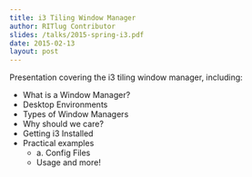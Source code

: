 ```yaml
---
title: i3 Tiling Window Manager
author: RITlug Contributor
slides: /talks/2015-spring-i3.pdf
date: 2015-02-13
layout: post
---
```


Presentation covering the i3 tiling window manager, including:

* What is a Window Manager?
* Desktop Environments
* Types of Window Managers
* Why should we care?
* Getting i3 Installed
* Practical examples
  * a. Config Files
  * Usage and more!
